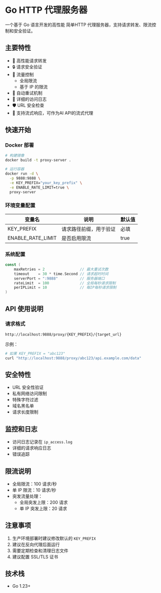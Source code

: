 
# Go HTTP 代理服务器

一个基于 Go 语言开发的高性能 简单HTTP 代理服务器，支持请求转发、限流控制和安全验证。

## 主要特性

- 🚀 高性能请求转发
- 🔒 请求安全验证
- 🌊 流量控制
  - 全局限流
  - 基于 IP 的限流
- 🔄 自动重试机制
- 📝 详细的访问日志
- 🛡️ URL 安全检查
- 🔌 支持流式响应，可作为AI API的流式代理

## 快速开始

### Docker 部署

```bash
# 构建镜像
docker build -t proxy-server .

# 运行容器
docker run -d \
  -p 9888:9888 \
  -e KEY_PREFIX="your_key_prefix" \
  -e ENABLE_RATE_LIMIT=true \
  proxy-server
```

### 环境变量配置

| 变量名 | 说明 | 默认值 |
|--------|------|--------|
| KEY_PREFIX | 请求路径前缀，用于验证 | 必填 |
| ENABLE_RATE_LIMIT | 是否启用限流 | true |

### 系统配置

```go
const (
    maxRetries = 2                // 最大重试次数
    timeout    = 30 * time.Second // 请求超时时间
    serverPort = ":9888"          // 服务器端口
    rateLimit  = 100              // 全局每秒请求限制
    perIPLimit = 10               // 每IP每秒请求限制
)
```

## API 使用说明

### 请求格式

```
http://localhost:9888/proxy/{KEY_PREFIX}/{target_url}
```

示例：
```bash
# 如果 KEY_PREFIX = "abc123"
curl "http://localhost:9888/proxy/abc123/api.example.com/data"
```

## 安全特性

- URL 安全性验证
- 私有网络访问限制
- 特殊字符过滤
- 域名黑名单
- 请求长度限制

## 监控和日志

- 访问日志记录在 `ip_access.log`
- 详细的请求响应日志
- 错误追踪

## 限流说明

- 全局限流：100 请求/秒
- 单 IP 限流：10 请求/秒
- 突发流量处理：
  - 全局突发上限：200 请求
  - 单 IP 突发上限：20 请求

## 注意事项

1. 生产环境部署时建议修改默认的 `KEY_PREFIX`
2. 建议在反向代理后面运行
3. 需要定期检查和清理日志文件
4. 建议配置 SSL/TLS 证书

## 技术栈

- Go 1.23+
